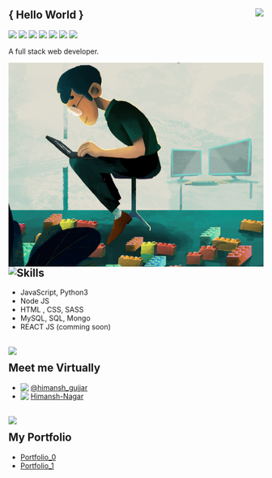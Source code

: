 ## { Hello World }<img align="right" src="https://img.icons8.com/bubbles/50/000000/india.png"/>

<img width="50px" src="https://img.icons8.com/dusk/64/000000/h.png"/>
<img width="50px" src="https://img.icons8.com/dusk/64/000000/i.png"/>
<img width="50px" src="https://img.icons8.com/dusk/64/000000/m.png"/>
<img width="50px" src="https://img.icons8.com/dusk/64/000000/a.png"/>
<img width="50px" src="https://img.icons8.com/dusk/64/000000/n.png"/>
<img width="50px" src="https://img.icons8.com/dusk/64/000000/s.png"/>
<img width="50px" src="https://img.icons8.com/dusk/64/000000/h.png"/>

A full stack web developer.

<img align="right" src="./assets/me.png"/>

<br/>

<img align="left" src="https://img.icons8.com/nolan/40/enlightened.png" />

## Skills

- JavaScript, Python3
- Node JS
- HTML , CSS, SASS
- MySQL, SQL, Mongo
- REACT JS (comming soon)

<br/>
<img align="left" width="36px"  src="https://img.icons8.com/color/48/000000/share-2.png"/>

## Meet me Virtually

- <img  align="left" width="20px" src="https://img.icons8.com/color/48/000000/instagram.png"/>[@himansh_gujjar](https://instagram.comhimansh_gujjar)
- <img align="left" width="20px" src="https://img.icons8.com/color/48/000000/linkedin.png"/>[Himansh-Nagar](https://www.linkedin.com/in/himansh-nagar/)

<br/>

<img align="left" width="36px" src="https://img.icons8.com/color//000000/user-male-circle--v1.png"/>

## My Portfolio

- [Portfolio_0](http://dreamdesigner.glitch.me/)
- [Portfolio_1](https://himansh-portfolio.netlify.app/)
